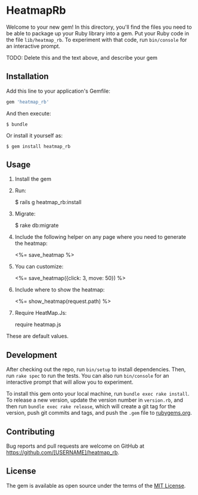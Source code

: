 # HeatmapRb

Welcome to your new gem! In this directory, you'll find the files you need to be able to package up your Ruby library into a gem. Put your Ruby code in the file `lib/heatmap_rb`. To experiment with that code, run `bin/console` for an interactive prompt.

TODO: Delete this and the text above, and describe your gem

## Installation

Add this line to your application's Gemfile:

```ruby
gem 'heatmap_rb'
```

And then execute:

    $ bundle

Or install it yourself as:

    $ gem install heatmap_rb

## Usage

1. Install the gem
2. Run:

    $ rails g heatmap_rb:install

3. Migrate:

    $ rake db:migrate

4. Include the following helper on any page where you need to generate the heatmap:

    <%= save_heatmap %>

5. You can customize:

    <%= save_heatmap({click: 3, move: 50}) %>

6. Include where to show the heatmap:

    <%= show_heatmap(request.path) %>

7. Require HeatMap.Js:

    require heatmap.js

These are default values.

## Development

After checking out the repo, run `bin/setup` to install dependencies. Then, run `rake spec` to run the tests. You can also run `bin/console` for an interactive prompt that will allow you to experiment.

To install this gem onto your local machine, run `bundle exec rake install`. To release a new version, update the version number in `version.rb`, and then run `bundle exec rake release`, which will create a git tag for the version, push git commits and tags, and push the `.gem` file to [rubygems.org](https://rubygems.org).

## Contributing

Bug reports and pull requests are welcome on GitHub at https://github.com/[USERNAME]/heatmap_rb.

## License

The gem is available as open source under the terms of the [MIT License](https://opensource.org/licenses/MIT).
